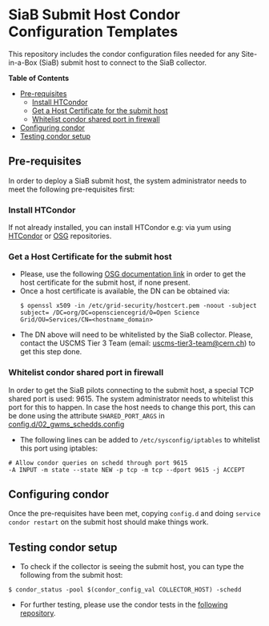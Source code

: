 # SiaB Submit Host Condor Configuration Templates

This repository includes the condor configuration files needed for any Site-in-a-Box (SiaB) submit host to connect to the SiaB collector. 

**Table of Contents**

<!-- MarkdownTOC -->

- [Pre-requisites](#pre-requisites)
	- [Install HTCondor](#install-htcondor)
	- [Get a Host Certificate for the submit host](#get-a-host-certificate-for-the-submit-host)
	- [Whitelist condor shared port in firewall](#whitelist-condor-shared-port-in-firewall)
- [Configuring condor](#configuring-condor)
- [Testing condor setup](#testing-condor-setup)

<!-- /MarkdownTOC -->

## Pre-requisites
In order to deploy a SiaB submit host, the system administrator needs to meet the following pre-requisites first:

### Install HTCondor
If not already installed, you can install HTCondor e.g: via yum using [HTCondor](https://research.cs.wisc.edu/htcondor/yum) or [OSG](https://opensciencegrid.github.io/docs/common/yum/) repositories.

### Get a Host Certificate for the submit host
 - Please, use the following [OSG documentation link](https://opensciencegrid.github.io/docs/security/host-certs) in order to get the host certificate for the submit host, if none present.
 - Once a host certificate is available, the DN can be obtained via:
   ```
   $ openssl x509 -in /etc/grid-security/hostcert.pem -noout -subject
   subject= /DC=org/DC=opensciencegrid/O=Open Science Grid/OU=Services/CN=<hostname_domain>
   ```
 - The DN above will need to be whitelisted by the SiaB collector. Please, contact the USCMS Tier 3 Team (email: uscms-tier3-team@cern.ch) to get this step done.

### Whitelist condor shared port in firewall
In order to get the SiaB pilots connecting to the submit host, a special TCP shared port is used: 9615. The system administrator needs to whitelist this port for this to happen.
In case the host needs to change this port, this can be done using the attribute `SHARED_PORT_ARGS` in [config.d/02_gwms_schedds.config](condor/config.d/02_gwms_schedds.config#L64)
- The following lines can be added to `/etc/sysconfig/iptables` to whitelist this port using iptables:
```
# Allow condor queries on schedd through port 9615
-A INPUT -m state --state NEW -p tcp -m tcp --dport 9615 -j ACCEPT
```
## Configuring condor
Once the pre-requisites have been met, copying `config.d` and doing `service condor restart` on the submit host should make things work. 

## Testing condor setup
- To check if the collector is seeing the submit host, you can type the following from the submit host:
```
$ condor_status -pool $(condor_config_val COLLECTOR_HOST) -schedd
```
- For further testing, please use the condor tests in the [following repository](https://github.com/USCMSTier3/siab-tests).
